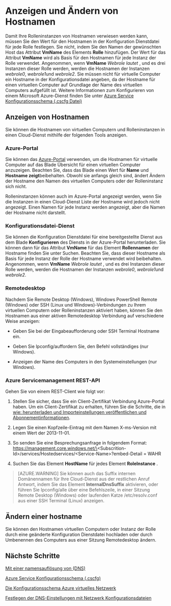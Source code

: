 <properties 
   pageTitle="Anzeigen und Ändern von Hostnamen | Microsoft Azure"
   description="Zum Anzeigen und Ändern von Hostnamen für Azure-virtuellen Computern web und Worker-Rollen für die namensauflösung"
   services="virtual-network"
   documentationCenter="na"
   authors="jimdial"
   manager="carmonm"
   editor="tysonn" />
<tags 
   ms.service="virtual-network"
   ms.devlang="na"
   ms.topic="article"
   ms.tgt_pltfrm="na"
   ms.workload="infrastructure-services"
   ms.date="04/27/2016"
   ms.author="jdial" />

# <a name="viewing-and-modifying-hostnames"></a>Anzeigen und Ändern von Hostnamen

Damit Ihre Rolleninstanzen von Hostnamen verwiesen werden kann, müssen Sie den Wert für den Hostnamen in der Konfiguration Dienstdatei für jede Rolle festlegen. Sie nicht, indem Sie den Namen der gewünschten Host das Attribut **VmName** des Elements **Rolle** hinzufügen. Der Wert für das Attribut **VmName** wird als Basis für den Hostnamen für jede Instanz der Rolle verwendet. Angenommen, wenn **VmName** *Webrole lautet* , und es drei Instanzen dieser Rolle werden, werden die Hostnamen der Instanzen *webrole0*, *webrole1*und *webrole2*. Sie müssen nicht für virtuelle Computer ein Hostname in der Konfigurationsdatei angeben, da der Hostname für einen virtuellen Computer auf Grundlage der Name des virtuellen Computers aufgefüllt ist. Weitere Informationen zum Konfigurieren von einem Microsoft Azure-Dienst finden Sie unter [Azure Service Konfigurationsschema (.cscfg Datei)](https://msdn.microsoft.com/library/azure/ee758710.aspx)

## <a name="viewing-hostnames"></a>Anzeigen von Hostnamen

Sie können die Hostnamen von virtuellen Computern und Rolleninstanzen in einen Cloud-Dienst mithilfe der folgenden Tools anzeigen.

### <a name="azure-portal"></a>Azure-Portal

Sie können das [Azure-Portal](http://portal.azure.com) verwenden, um die Hostnamen für virtuelle Computer auf das Blade Übersicht für einen virtuellen Computer anzuzeigen. Beachten Sie, dass das Blade einen Wert für **Name** und **Hostname zeigt**beibehalten. Obwohl sie anfangs gleich sind, ändert Ändern der Hostname den Namen des virtuellen Computers oder der Rolleninstanz sich nicht.

Rolleninstanzen können auch im Azure-Portal angezeigt werden, wenn Sie die Instanzen in einen Cloud-Dienst Liste der Hostname wird jedoch nicht angezeigt. Einen Namen für jede Instanz werden angezeigt, aber die Namen der Hostname nicht darstellt.

### <a name="service-configuration-file"></a>Konfigurationsdatei-Dienst

Sie können die Konfiguration Dienstdatei für eine bereitgestellte Dienst aus dem Blade **Konfigurieren** des Diensts in der Azure-Portal herunterladen. Sie können dann für das Attribut **VmName** für das Element **Rollennamen** der Hostname finden Sie unter Suchen. Beachten Sie, dass dieser Hostname als Basis für jede Instanz der Rolle der Hostname verwendet wird beibehalten. Angenommen, wenn **VmName** *Webrole lautet* , und es drei Instanzen dieser Rolle werden, werden die Hostnamen der Instanzen *webrole0*, *webrole1*und *webrole2*.

### <a name="remote-desktop"></a>Remotedesktop

Nachdem Sie Remote Desktop (Windows), Windows PowerShell Remote (Windows) oder SSH (Linux und Windows)-Verbindungen zu Ihrem virtuellen Computern oder Rolleninstanzen aktiviert haben, können Sie den Hostnamen aus einer aktiven Remotedesktop Verbindung auf verschiedene Weise anzeigen:

- Geben Sie bei der Eingabeaufforderung oder SSH Terminal Hostname ein.

- Geben Sie Ipconfig/auffordern Sie, den Befehl vollständiges (nur Windows).

- Anzeigen der Name des Computers in den Systemeinstellungen (nur Windows).

### <a name="azure-service-management-rest-api"></a>Azure Servicemanagement REST-API

Gehen Sie von einem REST-Client wie folgt vor:

1. Stellen Sie sicher, dass Sie ein Client-Zertifikat Verbindung Azure-Portal haben. Um ein Client-Zertifikat zu erhalten, führen Sie die Schritte, die in [wie: herunterladen und Importeinstellungen veröffentlichen und Abonnementinformationen](https://msdn.microsoft.com/library/dn385850.aspx). 

1. Legen Sie einen Kopfzeile-Eintrag mit dem Namen X-ms-Version mit einem Wert der 2013-11-01.

1. So senden Sie eine Besprechungsanfrage in folgendem Format: https://management.core.windows.net/\<Subscrition-Id\>/services/Hostedservices/\<Service-Name\>?embed-Detail = WAHR

1. Suchen Sie das Element **HostName** für jedes Element **RoleInstance** .

>[AZURE.WARNING] Sie können auch das Suffix internen Domänennamen für Ihre Cloud-Dienst aus der restlichen Anruf Antwort, indem Sie das Element **InternalDnsSuffix** aktivieren, oder führen Sie Ipconfig/alle über eine Befehlszeile, in einer Sitzung Remote Desktop (Windows) oder laufenden Katze /etc/resolv.conf aus einer SSH Terminal (Linux) anzeigen.

## <a name="modifying-a-hostname"></a>Ändern einer hostname

Sie können den Hostnamen virtuellen Computern oder Instanz der Rolle durch eine geänderte Konfiguration Dienstdatei hochladen oder durch Umbenennen des Computers aus einer Sitzung Remotedesktop ändern.

## <a name="next-steps"></a>Nächste Schritte

[Mit einer namensauflösung von (DNS)](virtual-networks-name-resolution-for-vms-and-role-instances.md)

[Azure Service Konfigurationsschema (.cscfg)](https://msdn.microsoft.com/library/windowsazure/ee758710.aspx)

[Die Konfigurationsschema Azure virtuelles Netzwerk](http://go.microsoft.com/fwlink/?LinkId=248093)

[Festlegen der DNS-Einstellungen mit Netzwerk Konfigurationsdateien](virtual-networks-specifying-a-dns-settings-in-a-virtual-network-configuration-file.md)
